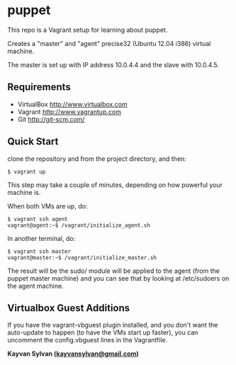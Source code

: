 puppet
======

This repo is a Vagrant setup for learning about puppet.

Creates a "master" and "agent" precise32 (Ubuntu 12.04 i386) virtual machine.

The master is set up with IP address 10.0.4.4 and the slave with 10.0.4.5.

Requirements
------------
* VirtualBox <http://www.virtualbox.com>
* Vagrant <http://www.vagrantup.com>
* Git <http://git-scm.com/>

Quick Start
-----------

clone the repository and from the project directory, and then:

    $ vagrant up

This step may take a couple of minutes, depending on how powerful your
machine is.

When both VMs are up, do:

    $ vagrant ssh agent
    vagrant@agent:~$ /vagrant/initialize_agent.sh

In another terminal, do:

    $ vagrant ssh master
    vagrant@master:~$ /vagrant/initialize_master.sh

The result will be the sudo/ module will be applied to the agent (from the
puppet master machine) and you can see that by looking at /etc/sudoers
on the agent machine.

Virtualbox Guest Additions
--------------------------

If you have the vagrant-vbguest plugin installed, and you don't want
the auto-update to happen (to have the VMs start up faster), you can
uncomment the config.vbguest lines in the Vagrantfile.

**Kayvan Sylvan (kayvansylvan@gmail.com)**
